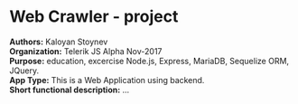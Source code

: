 # Web Crawler -  project  
__Authors:__ Kaloyan Stoynev  
__Organization:__ Telerik JS Alpha Nov-2017  
__Purpose:__ education, excercise Node.js, Express, MariaDB, Sequelize ORM, JQuery.  
__App Type:__ This is a Web Application using backend.  
__Short functional description:__ ... 
